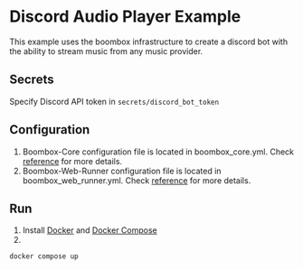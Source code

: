 # Discord Audio Player Example 
This example uses the boombox infrastructure to create a discord bot with the ability to stream music from any music provider.

## Secrets
Specify Discord API token in `secrets/discord_bot_token`

## Configuration 
1. Boombox-Core configuration file is located in boombox_core.yml. Check [reference](https://github.com/gmvrpw/boombox-core) for more details.
2. Boombox-Web-Runner configuration file is located in boombox_web_runner.yml. Check [reference](https://github.com/gmvrpw/boombox-web-runner) for more details.

## Run
1. Install [Docker](https://www.docker.com) and [Docker Compose](https://docs.docker.com/compose)
2.
```sh
docker compose up
```
